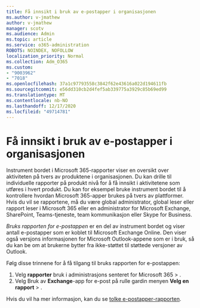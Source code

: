 ```yaml
---
title: Få innsikt i bruk av e-postapper i organisasjonen
ms.author: v-jmathew
author: v-jmathew
manager: scotv
ms.audience: Admin
ms.topic: article
ms.service: o365-administration
ROBOTS: NOINDEX, NOFOLLOW
localization_priority: Normal
ms.collection: Adm_O365
ms.custom:
- "9003962"
- "7018"
ms.openlocfilehash: 37a1c97793558c3842f62e43616a022d194611fb
ms.sourcegitcommit: e56dd310cb2d4fef5ab339775a3929c85b69ed99
ms.translationtype: MT
ms.contentlocale: nb-NO
ms.lasthandoff: 12/17/2020
ms.locfileid: "49714781"
---
```

# <a name="gain-insight-into-the-use-of-email-apps-in-your-organization"></a>Få innsikt i bruk av e-postapper i organisasjonen

Instrument bordet i Microsoft 365-rapporter viser en oversikt over aktiviteten på tvers av produktene i organisasjonen. Du kan drille til individuelle rapporter på produkt nivå for å få innsikt i aktivitetene som utføres i hvert produkt. Du kan for eksempel bruke instrument bordet til å kontrollere hvordan Microsoft 365-apper brukes på tvers av plattformer. Hvis du vil se rapportene, må du være global administrator, global leser eller rapport leser i Microsoft 365 eller en administrator for Microsoft Exchange, SharePoint, Teams-tjeneste, team kommunikasjon eller Skype for Business.

*Bruks rapporten for e-postappen* er en del av instrument bordet og viser antall e-postapper som er koblet til Microsoft Exchange Online. Den viser også versjons informasjonen for Microsoft Outlook-appene som er i bruk, så du kan be om at brukerne bytter fra ikke-støttet til støttede versjoner av Outlook.

Følg disse trinnene for å få tilgang til bruks rapporten for e-postappen:

1. Velg **rapporter** bruk i administrasjons senteret for Microsoft 365  >  [](https://go.microsoft.com/fwlink/?linkid=2140342).
2. Velg Bruk av **Exchange**-app for e-post på rulle gardin menyen **Velg en rapport**  >  .

Hvis du vil ha mer informasjon, kan du se [tolke e-postapper-rapporten](https://go.microsoft.com/fwlink/?linkid=2140508).
